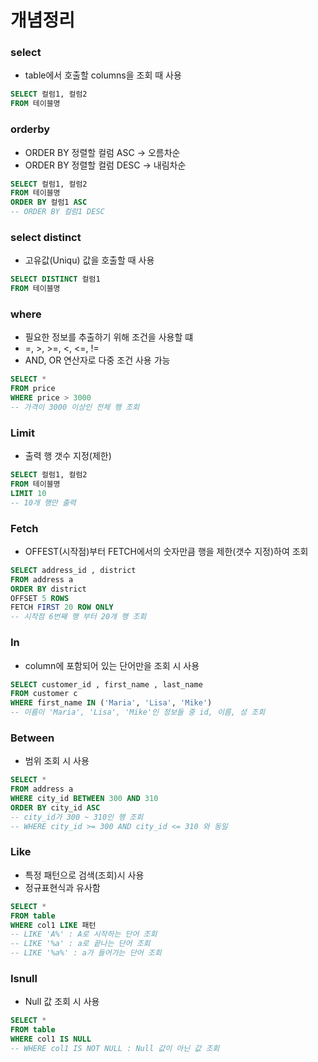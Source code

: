 # 개념정리

### select
  + table에서 호출할 columns을 조회 때 사용
```sql
SELECT 컬럼1, 컬럼2
FROM 테이블명
```

### orderby
  + ORDER BY 정렬할 컬럼 ASC  → 오름차순
  + ORDER BY 정렬할 컬럼 DESC → 내림차순
```sql
SELECT 컬럼1, 컬럼2
FROM 테이블명
ORDER BY 컬럼1 ASC 
-- ORDER BY 컬럼1 DESC
```

### select distinct
  + 고유값(Uniqu) 값을 호출할 때 사용
```sql
SELECT DISTINCT 컬럼1
FROM 테이블명
```

### where
  + 필요한 정보를 추출하기 위해 조건을 사용할 떄
  + =, >, >=, <, <=, !=
  + AND, OR 연산자로 다중 조건 사용 가능
```sql
SELECT *
FROM price
WHERE price > 3000
-- 가격이 3000 이상인 전체 행 조회
```

### Limit
  + 출력 행 갯수 지정(제한)
```sql
SELECT 컬럼1, 컬럼2
FROM 테이블명
LIMIT 10
-- 10개 행만 출력
```

### Fetch
  + OFFEST(시작점)부터 FETCH에서의 숫자만큼 행을 제한(갯수 지정)하여 조회
```sql
SELECT address_id , district 
FROM address a 
ORDER BY district
OFFSET 5 ROWS 
FETCH FIRST 20 ROW ONLY 
-- 시작점 6번째 행 부터 20개 행 조회
```

### In
  + column에 포함되어 있는 단어만을 조회 시 사용
```sql
SELECT customer_id , first_name , last_name 
FROM customer c 
WHERE first_name IN ('Maria', 'Lisa', 'Mike')
-- 이름이 'Maria', 'Lisa', 'Mike'인 정보들 중 id, 이름, 성 조회
```

### Between
  + 범위 조회 시 사용
```sql
SELECT *
FROM address a 
WHERE city_id BETWEEN 300 AND 310
ORDER BY city_id ASC 
-- city_id가 300 ~ 310인 행 조회 
-- WHERE city_id >= 300 AND city_id <= 310 와 동일
```

### Like
  + 특정 패턴으로 검색(조회)시 사용
  + 정규표현식과 유사함
```sql
SELECT *
FROM table
WHERE col1 LIKE 패턴
-- LIKE 'A%' : A로 시작하는 단어 조회 
-- LIKE '%a' : a로 끝나는 단어 조회
-- LIKE '%a%' : a가 들어가는 단어 조회
```

### Isnull
  + Null 값 조회 시 사용
```sql
SELECT *
FROM table
WHERE col1 IS NULL
-- WHERE col1 IS NOT NULL : Null 값이 아닌 값 조회
```

